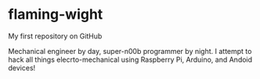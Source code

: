 # flaming-wight
My first repository on GitHub

Mechanical engineer by day, super-n00b programmer by night.
I attempt to hack all things elecrto-mechanical using Raspberry Pi, Arduino, and Andoid devices!
